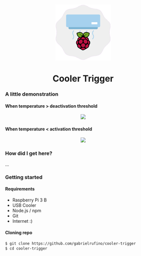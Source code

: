 <p align="center">
  <img width="180px" src="./assets/logo.png">
  <h1 align="center">Cooler Trigger</h1>
</p>

### A little demonstration

#### When temperature > deactivation threshold

<p align="center">
  <img width="250px" src="./assets/turning-on.gif">
</p>

#### When temperature < activation threshold

<p align="center">
  <img width="250px" src="./assets/turning-off.gif">
</p>

### How did I get here?

...

### Getting started

#### Requirements

* Raspberry Pi 3 B
* USB Cooler
* Node.js / npm
* Git
* Internet :)

#### Cloning repo

```
$ git clone https://github.com/gabrielrufino/cooler-trigger
$ cd cooler-trigger
```
